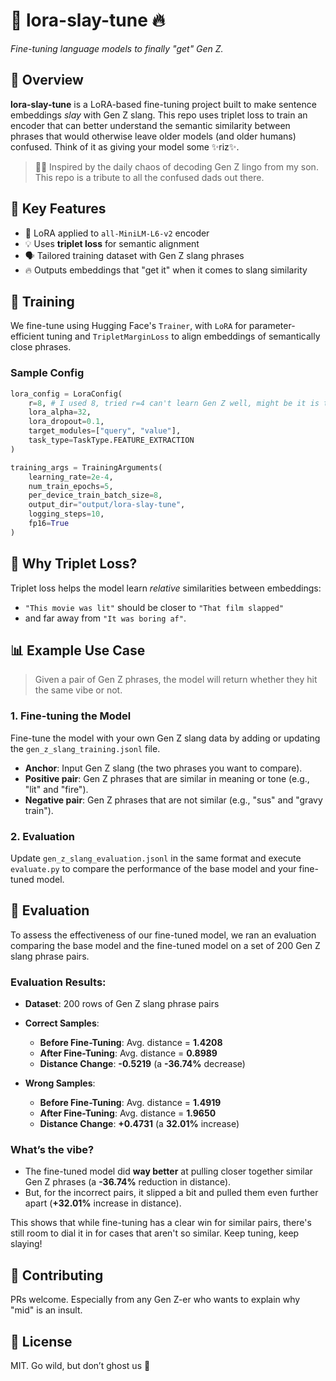 
# 🧠 lora-slay-tune 🔥  
*Fine-tuning language models to finally "get" Gen Z.*

## 🚀 Overview

**lora-slay-tune** is a LoRA-based fine-tuning project built to make sentence embeddings *slay* with Gen Z slang. This repo uses triplet loss to train an encoder that can better understand the semantic similarity between phrases that would otherwise leave older models (and older humans) confused. Think of it as giving your model some ✨riz✨.

> 🧑‍💻 Inspired by the daily chaos of decoding Gen Z lingo from my son. This repo is a tribute to all the confused dads out there.

## 🧩 Key Features

- 🔧 LoRA applied to `all-MiniLM-L6-v2` encoder
- 💡 Uses **triplet loss** for semantic alignment
- 🗣️ Tailored training dataset with Gen Z slang phrases
- 🔥 Outputs embeddings that "get it" when it comes to slang similarity



## 🧠 Training

We fine-tune using Hugging Face's `Trainer`, with `LoRA` for parameter-efficient tuning and `TripletMarginLoss` to align embeddings of semantically close phrases.

### Sample Config

```python
lora_config = LoraConfig(
    r=8, # I used 8, tried r=4 can't learn Gen Z well, might be it is too difficult
    lora_alpha=32,
    lora_dropout=0.1,
    target_modules=["query", "value"],
    task_type=TaskType.FEATURE_EXTRACTION
)

training_args = TrainingArguments(
    learning_rate=2e-4,
    num_train_epochs=5,
    per_device_train_batch_size=8,
    output_dir="output/lora-slay-tune",
    logging_steps=10,
    fp16=True
)
```

## 🧐 Why Triplet Loss?

Triplet loss helps the model learn *relative* similarities between embeddings:  
- `"This movie was lit"` should be closer to `"That film slapped"`  
- and far away from `"It was boring af"`.

## 📊 Example Use Case

> Given a pair of Gen Z phrases, the model will return whether they hit the same vibe or not.

### 1. Fine-tuning the Model
Fine-tune the model with your own Gen Z slang data by adding or updating the `gen_z_slang_training.jsonl` file.

- **Anchor**: Input Gen Z slang (the two phrases you want to compare).
- **Positive pair**: Gen Z phrases that are similar in meaning or tone (e.g., "lit" and "fire").
- **Negative pair**: Gen Z phrases that are not similar (e.g., "sus" and "gravy train").

### 2. Evaluation
Update `gen_z_slang_evaluation.jsonl` in the same format and execute `evaluate.py` to compare the performance of the base model and your fine-tuned model.


## 🧐 Evaluation

To assess the effectiveness of our fine-tuned model, we ran an evaluation comparing the base model and the fine-tuned model on a set of 200 Gen Z slang phrase pairs.

### Evaluation Results:

- **Dataset**: 200 rows of Gen Z slang phrase pairs
- **Correct Samples**:
  - **Before Fine-Tuning**: Avg. distance = **1.4208**
  - **After Fine-Tuning**: Avg. distance = **0.8989**
  - **Distance Change**: **-0.5219** (a **-36.74%** decrease)

- **Wrong Samples**:
  - **Before Fine-Tuning**: Avg. distance = **1.4919**
  - **After Fine-Tuning**: Avg. distance = **1.9650**
  - **Distance Change**: **+0.4731** (a **32.01%** increase)

### What’s the vibe?
- The fine-tuned model did **way better** at pulling closer together similar Gen Z phrases (a **-36.74%** reduction in distance).
- But, for the incorrect pairs, it slipped a bit and pulled them even further apart (**+32.01%** increase in distance).

This shows that while fine-tuning has a clear win for similar pairs, there's still room to dial it in for cases that aren't so similar. Keep tuning, keep slaying!

## 🤝 Contributing

PRs welcome. Especially from any Gen Z-er who wants to explain why "mid" is an insult.

## 📜 License

MIT. Go wild, but don’t ghost us 🫠
